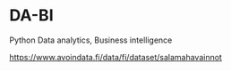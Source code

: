 # DA-BI
Python Data analytics, Business intelligence


https://www.avoindata.fi/data/fi/dataset/salamahavainnot
